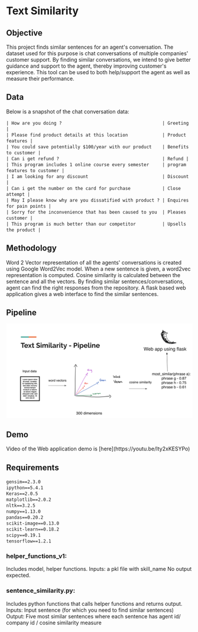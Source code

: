 # Text Similarity

## Objective
<p> This project finds similar sentences for an agent's conversation. The dataset used for this purpose is chat conversations of multiple companies' customer support. By finding similar conversations, we intend to give better guidance and support to the agent, thereby improving customer's experience. This tool can be used to both help/support the agent as well as measure their performance.</p>

## Data
<p> Below is a snapshot of the chat conversation data: </p>

```| -------------------Content ------------------------------| ------Label--------- |
| How are you doing ?                                      | Greeting |
| Please find product details at this location             | Product features |
| You could save potentially $100/year with our product    | Benefits to customer |
| Can i get refund ?                                       | Refund |
| This program includes 1 online course every semester     | program features to customer | 
| I am looking for any discount                            | Discount |
| Can i get the number on the card for purchase            | Close attempt |
| May I please know why are you dissatified with product ? | Enquires for pain points |
| Sorry for the inconvenience that has been caused to you  | Pleases customer |
| This program is much better than our competitor          | Upsells the product |

```

## Methodology
<p> Word 2 Vector representation of all the agents' conversations is created using Google Word2Vec model. When a new sentence is given, a word2vec representation is computed. Cosine similarity is calculated between the sentence and all the vectors. By finding similar sentences/conversations, agent can find the right responses from the repository. A flask based web application gives a web interface to find the similar sentences. </p>

## Pipeline

<p align="center">
<img src="https://github.com/SaiSujithReddy/TextSimilarity/blob/master/Screen%20Shot%202017-10-08%20at%2010.17.59%20PM.png" alt="Sentence similarity Pipeline" width="600px">
</p>

## Demo
<p> Video of the Web application demo is [here](https://youtu.be/Ity2xKESYPo) </p>

## Requirements
```
gensim==2.3.0
ipython==5.4.1
Keras==2.0.5
matplotlib==2.0.2
nltk==3.2.5
numpy==1.13.0
pandas==0.20.2
scikit-image==0.13.0
scikit-learn==0.18.2
scipy==0.19.1
tensorflow==1.2.1
```


### helper_functions_v1:

<p> Includes model, helper functions.
Inputs: a pkl file with skill_name
No output expected. </p>

### sentence_similarity.py:

<p> Includes python functions that calls helper functions and returns output.
Inputs: Input sentence (for which you need to find similar sentences)
Output: Five most similar sentences where each sentence has agent id/ company id / cosine similarity measure </p>


